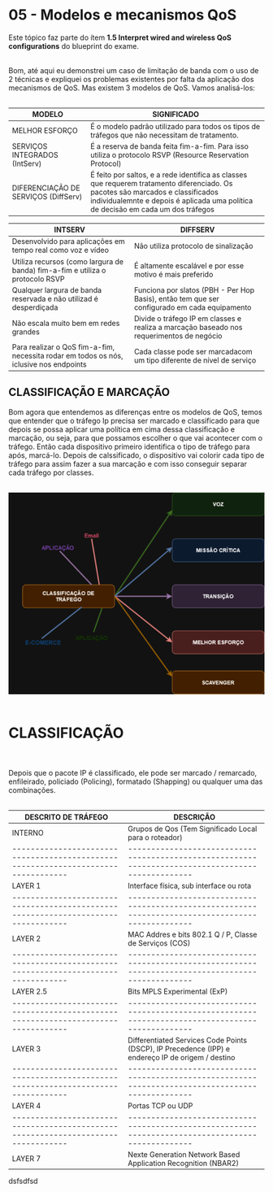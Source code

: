 # 05 - Modelos e mecanismos QoS

Este tópico faz parte do ítem **1.5 Interpret wired and wireless QoS configurations** do blueprint do exame. <br></br>

Bom, até aqui eu demonstrei um caso de limitação de banda com o uso de 2 técnicas e expliquei os problemas existentes por falta da aplicação dos mecanismos de QoS. Mas existem 3 modelos de QoS. Vamos analisá-los: <br></br>

| MODELO                                                                                 | SIGNIFICADO                                                                                  |
| -------------------------------------------------------------------------------------- | -------------------------------------------------------------------------------------------- |
| MELHOR ESFORÇO                                                                         | É o modelo padrão utilizado para todos os tipos de tráfegos que não necessitam de tratamento.|
| SERVIÇOS INTEGRADOS (IntServ)                                                          | É a reserva de banda feita fim-a-fim. Para isso utiliza o protocolo RSVP (Resource Reservation Protocol)                                                        |
| DIFERENCIAÇÃO DE SERVIÇOS (DiffServ)                                                   | É feito por saltos, e a rede identifica as classes que requerem tratamento diferenciado. Os pacotes são marcados e classificados individualemnte e depois é aplicada uma política de decisão em cada um dos tráfegos    |

| INTSERV                                                                                | DIFFSERV                                                                                     |
|----------------------------------------------------------------------------------------|----------------------------------------------------------------------------------------------|
| Desenvolvido para aplicações em tempo real como voz e vídeo                            | Não utiliza protocolo de sinalização                                                         |
| Utiliza recursos (como largura de banda) fim-a-fim e utiliza o protocolo RSVP          | É altamente escalável e por esse motivo é mais preferido                                     |
| Qualquer largura de banda reservada e não utilizad é desperdiçada                      | Funciona por slatos (PBH - Per Hop Basis), então tem que ser configurado em cada equipamento |
| Não escala muito bem em redes grandes                                                  | Divide o tráfego IP em classes e realiza a marcação baseado nos requerimentos de negócio     |
| Para realizar o QoS fim-a-fim, necessita rodar em todos os nós, iclusive nos endpoints | Cada classe pode ser marcadacom um tipo diferente de nível de serviço                        |

## CLASSIFICAÇÃO E MARCAÇÃO

Bom agora que entendemos as diferenças entre os modelos de QoS, temos que entender que o tráfego Ip precisa ser marcado e classificado para que depois se possa aplicar uma política em cima dessa classificação e marcação, ou seja, para que possamos escolher o que vai acontecer com o tráfego. Então cada dispositivo primeiro identifica o tipo de tráfego para após, marcá-lo. Depois de calssificado, o dispositivo vai colorir cada tipo de tráfego para assim fazer a sua marcação e com isso conseguir separar cada tráfego por classes. <br></br>

![CLASSIFICAÇÃO](Imagens/classificao.png) <br></br>

# CLASSIFICAÇÃO <br></br>

Depois que o pacote IP é classificado, ele pode ser marcado / remarcado, enfileirado, policiado (Policing), formatado (Shapping) ou qualquer uma das combinações. <br></br>

|  DESCRITO DE TRÁFEGO                                                              |  DESCRIÇÃO                                                                                        |
| --------------------------------------------------------------------------------- | --------------------------------------------------------------------------------------------------|
| INTERNO                                                                           | Grupos de Qos (Tem Significado Local para o roteador)                                             |
| --------------------------------------------------------------------------------- | --------------------------------------------------------------------------------------------------|
| LAYER 1                                                                           | Interface física, sub interface ou rota                                                           |
| --------------------------------------------------------------------------------- | --------------------------------------------------------------------------------------------------|
| LAYER 2                                                                           | MAC Addres e bits 802.1 Q / P, Classe de Serviços (COS)                                           |
| --------------------------------------------------------------------------------- | --------------------------------------------------------------------------------------------------|
| LAYER 2.5                                                                         | Bits MPLS Experimental (ExP)                                                                      |
| --------------------------------------------------------------------------------- | --------------------------------------------------------------------------------------------------|
| LAYER 3                                                                           | Differentiated Services Code Points (DSCP), IP Precedence (IPP) e endereço IP de origem / destino |
| --------------------------------------------------------------------------------- | --------------------------------------------------------------------------------------------------|
| LAYER 4                                                                           | Portas TCP ou UDP                                                                                 |
| --------------------------------------------------------------------------------- | --------------------------------------------------------------------------------------------------|
| LAYER 7                                                                           | Nexte Generation Network Based Application Recognition (NBAR2)                                    |

dsfsdfsd